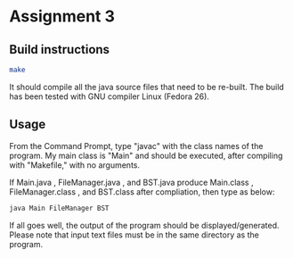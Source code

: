 # Assignment 3

## Build instructions

```bash
make
```

It should compile all the java source files that need to be re-built. The build has been tested with GNU compiler Linux (Fedora 26).

## Usage

From the Command Prompt, type "javac" with the class names of the program. My main class is "Main" and should be executed, after compiling with
"Makefile," with no arguments.

If Main.java , FileManager.java , and BST.java produce Main.class , FileManager.class , and BST.class after compliation, then type as below:

```bash
java Main FileManager BST
```

If all goes well, the output of the program should be displayed/generated.
Please note that input text files must be in the same directory as the program.